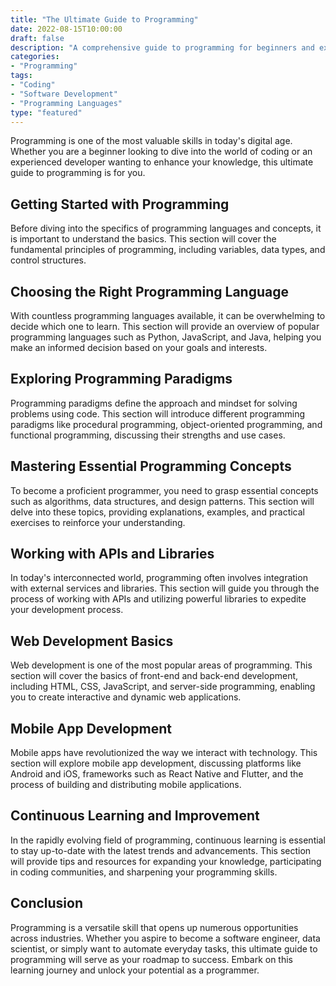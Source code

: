```yaml
--- 
title: "The Ultimate Guide to Programming" 
date: 2022-08-15T10:00:00 
draft: false 
description: "A comprehensive guide to programming for beginners and experienced developers alike." 
categories: 
- "Programming" 
tags: 
- "Coding" 
- "Software Development" 
- "Programming Languages" 
type: "featured" 
--- 
```


Programming is one of the most valuable skills in today's digital age. Whether you are a beginner looking to dive into the world of coding or an experienced developer wanting to enhance your knowledge, this ultimate guide to programming is for you. 

## Getting Started with Programming

Before diving into the specifics of programming languages and concepts, it is important to understand the basics. This section will cover the fundamental principles of programming, including variables, data types, and control structures. 

## Choosing the Right Programming Language

With countless programming languages available, it can be overwhelming to decide which one to learn. This section will provide an overview of popular programming languages such as Python, JavaScript, and Java, helping you make an informed decision based on your goals and interests. 

## Exploring Programming Paradigms

Programming paradigms define the approach and mindset for solving problems using code. This section will introduce different programming paradigms like procedural programming, object-oriented programming, and functional programming, discussing their strengths and use cases. 

## Mastering Essential Programming Concepts

To become a proficient programmer, you need to grasp essential concepts such as algorithms, data structures, and design patterns. This section will delve into these topics, providing explanations, examples, and practical exercises to reinforce your understanding. 

## Working with APIs and Libraries

In today's interconnected world, programming often involves integration with external services and libraries. This section will guide you through the process of working with APIs and utilizing powerful libraries to expedite your development process. 

## Web Development Basics

Web development is one of the most popular areas of programming. This section will cover the basics of front-end and back-end development, including HTML, CSS, JavaScript, and server-side programming, enabling you to create interactive and dynamic web applications. 

## Mobile App Development

Mobile apps have revolutionized the way we interact with technology. This section will explore mobile app development, discussing platforms like Android and iOS, frameworks such as React Native and Flutter, and the process of building and distributing mobile applications. 

## Continuous Learning and Improvement

In the rapidly evolving field of programming, continuous learning is essential to stay up-to-date with the latest trends and advancements. This section will provide tips and resources for expanding your knowledge, participating in coding communities, and sharpening your programming skills. 

## Conclusion

Programming is a versatile skill that opens up numerous opportunities across industries. Whether you aspire to become a software engineer, data scientist, or simply want to automate everyday tasks, this ultimate guide to programming will serve as your roadmap to success. Embark on this learning journey and unlock your potential as a programmer.
